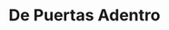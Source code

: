 ---
title: "De Puertas Adentro"
url: /ciudad-autonoma-de-buenos-aires/de-puertas-adentro/
shop: Möbel
---